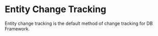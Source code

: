 # Entity Change Tracking

Entity change tracking is the default method of change tracking for DB Framework.  